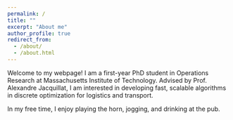 ```yaml
---
permalink: /
title: ""
excerpt: "About me"
author_profile: true
redirect_from: 
  - /about/
  - /about.html
---
```


Welcome to my webpage! I am a first-year PhD student in Operations Research at Massachusetts Institute of Technology. Advised by Prof. Alexandre Jacquillat, I am interested in developing fast, scalable algorithms in discrete optimization for logistics and transport.

In my free time, I enjoy playing the horn, jogging, and drinking at the pub.

<!-- My resume can be found [here](/files/resume_20230117.pdf). -->